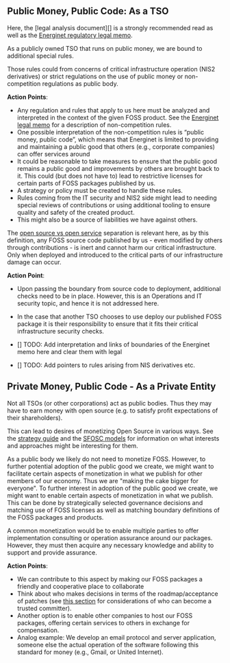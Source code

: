 ## Public Money, Public Code: As a TSO

Here, the [legal analysis document][] is a strongly recommended read as well as the [Energinet regulatory legal memo]().

As a publicly owned TSO that runs on public money, we are bound to additional special rules.

Those rules could from concerns of critical infrastructure operation (NIS2 derivatives) or strict regulations on the use of public money or non-competition regulations as public body.     

**Action Points**:

- Any regulation and rules that apply to us here must be analyzed and interpreted in the context of the given FOSS product. See the [Energinet legal memo](link-here) for a description of non-competition rules.
- One possible interpretation of the non-competition rules is “public money, public code”, which means that Energinet is limited to providing and maintaining a public good that others (e.g., corporate   companies) can offer services around
- It could be reasonable to take measures to ensure that the public good remains a public good and improvements by others are brought back to it. This could (but does not have to) lead to restrictive licenses for certain parts of FOSS packages published by us.
- A strategy or policy must be created to handle these rules. 
- Rules coming from the IT security and NIS2 side might lead to needing special reviews of contributions or using additional tooling to ensure quality and safety of the created product. 
- This might also be a source of liabilities we have against others.

The [open source vs open service](open-source-vs-open-service) separation is relevant here, as by this definition, any FOSS source code published by us - even modified by others through contributions - is inert and cannot harm our critical infrastructure. Only when deployed and introduced to the critical parts of our infrastructure damage can occur.

**Action Point**:
- Upon passing the boundary from source code to deployment, additional checks need to be in place. However, this is an Operations and IT security topic, and hence it is not addressed here.
- In the case that another TSO chooses to use deploy our published FOSS package it is their responsibility to ensure that it fits their critical infrastructure security checks.


- [] TODO: Add interpretation and links of boundaries of the  Energinet memo here and clear them with legal
- [] TODO: Add pointers to rules arising from NIS derivatives etc.

## Private Money, Public Code - As a Private Entity

Not all TSOs (or other corporations) act as public bodies. Thus they may have to earn money with open source (e.g. to satisfy profit expectations of their shareholders).

This can lead to desires of monetizing Open Source in various ways. See the [strategy guide](../FOSS-strategy) and the [SFOSC models](https://sfosc.org/docs/business-models/) for information on what interests and approaches might be interesting for them.

As a public body we likely do not need to monetize FOSS. 
However, to further potential adoption of the public good we create, we might want to facilitate certain aspects of monetization in what we publish for other members of our economy. Thus we are "making the cake bigger for everyone".
To further interest in adoption of the public good we create, we might want to enable certain aspects of monetization in what we publish. This can be done by strategically selected governance decisions and matching use of FOSS licenses as well as matching boundary definitions of the FOSS packages and products.

A common monetization would be to enable multiple parties to offer implementation consulting or operation assurance around our packages. However, they must then acquire any necessary knowledge and ability to support and provide assurance. 

**Action Points**:
- We can contribute to this aspect by making our FOSS packages a friendly and cooperative place to collaborate 
- Think about who makes decisions in terms of the roadmap/acceptance of patches (see [this section](#link-here) for considerations of who can become a trusted committer).				 
- Another option is to enable other companies to host our FOSS packages, offering certain services to others in exchange for compensation. 
- Analog example: We develop an email protocol and server application, someone else the actual operation of the software following this standard for money (e.g., Gmail, or  United Internet).


